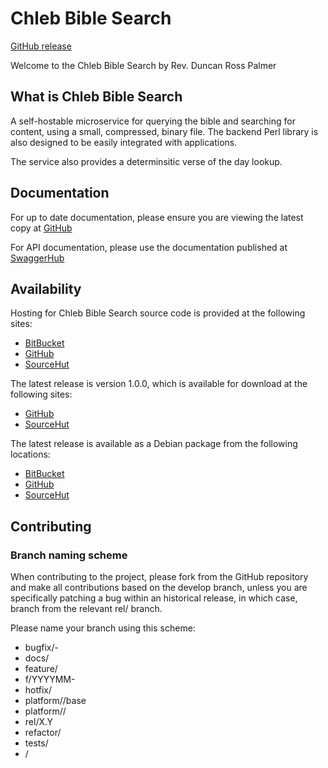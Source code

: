 # Chleb Bible Search

[GitHub release](https://github.com/daybologic/chleb-bible-search)

Welcome to the Chleb Bible Search by Rev. Duncan Ross Palmer

## What is Chleb Bible Search

A self-hostable microservice for querying the bible and searching for content, using a small, compressed, binary file.
The backend Perl library is also designed to be easily integrated with applications.

The service also provides a determinsitic verse of the day lookup.

## Documentation

For up to date documentation, please ensure you are viewing the latest copy at [GitHub](https://github.com/daybologic/chleb-bible-search/blob/master/README.md)

For API documentation, please use the documentation published at [SwaggerHub](https://app.swaggerhub.com/apis/M6KVM/chleb-bible-search/1.0.0)

## Availability

Hosting for Chleb Bible Search source code is provided at the following sites:

  * [BitBucket](https://bitbucket.org/2E0EOL/chleb-bible-search/commits/branch/master)
  * [GitHub](https://github.com/daybologic/chleb-bible-search)
  * [SourceHut](https://git.sr.ht/~m6kvm/chleb-bible-search)

The latest release is version 1.0.0, which is available for download at the following sites:

  * [GitHub](https://github.com/daybologic/chleb-bible-search/archive/refs/tags/v1.0.0.tar.gz)
  * [SourceHut](https://git.sr.ht/~m6kvm/chleb-bible-search/archive/v1.0.0.tar.gz)

The latest release is available as a Debian package from the following locations:

  * [BitBucket](https://bitbucket.org/2E0EOL/chleb-bible-search/downloads/chleb-bible-search_1.0.0_all.deb)
  * [GitHub](https://github.com/daybologic/chleb-bible-search/releases/download/v1.0.0/chleb-bible-search_1.0.0_all.deb)
  * [SourceHut](https://git.sr.ht/~m6kvm/chleb-bible-search/refs/v1.0.0)

## Contributing

### Branch naming scheme

When contributing to the project, please fork from the GitHub repository and make all contributions based on the develop branch,
unless you are specifically patching a bug within an historical release, in which case, branch from the relevant rel/ branch.

Please name your branch using this scheme:
  * bugfix/<ticket>-<description>
  * docs/<description>
  * feature/<description>
  * f/YYYYMM-<description>
  * hotfix/<description>
  * platform/<uname>/base
  * platform/<uname>/<dist>
  * rel/X.Y
  * refactor/<description>
  * tests/<description>
  * <user>/<hierarchy>
